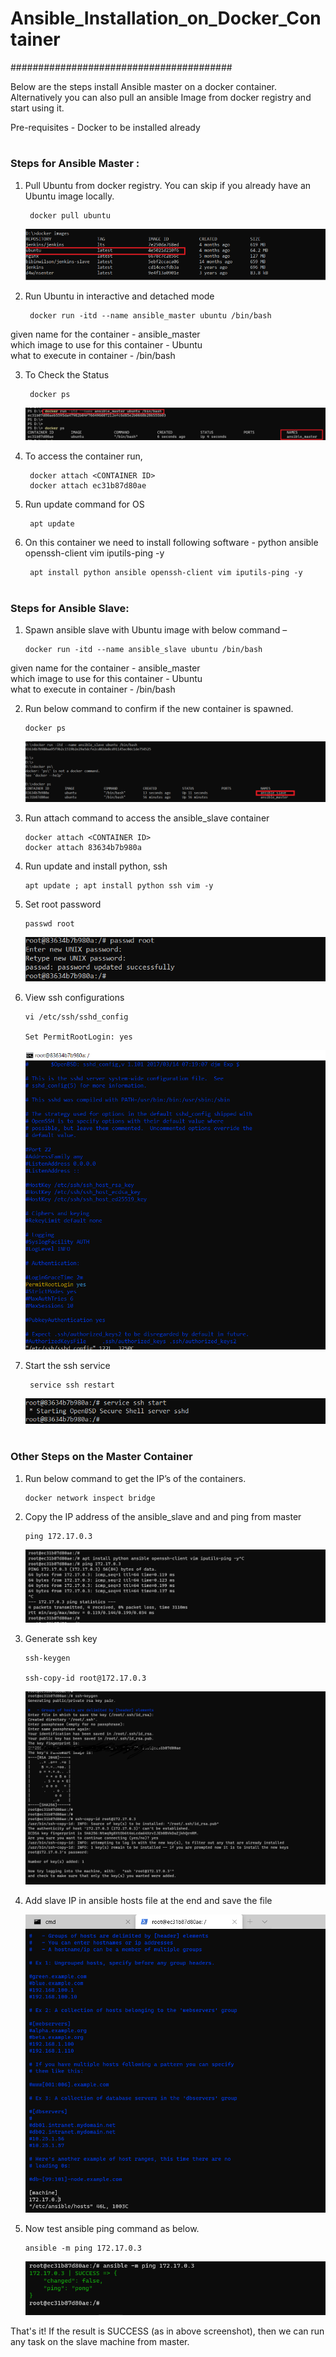 # <h1> Ansible_Installation_on_Docker_Container
########################################

Below are the steps install Ansible master on a docker container.
Alternatively you can also pull an ansible Image from docker registry and start using it.

Pre-requisites - Docker to be installed already

# <h3> Steps for Ansible Master :
1) Pull Ubuntu from docker registry.
You can skip if you already have an Ubuntu image locally.

		docker pull ubuntu
 
	![ansible1](/images/ansible_on_docker/ansible1.png) 

2) Run Ubuntu in interactive and detached mode

		docker run -itd --name ansible_master ubuntu /bin/bash
	


given name for the container - ansible_master  
which image to use for this container - Ubuntu  
what to execute in container - /bin/bash  

3) To Check the Status

		docker ps

 
	![ansible2](/images/ansible_on_docker/ansible2.png)

4) To access the container run,

		docker attach <CONTAINER ID>
		docker attach ec31b87d80ae

5) Run update command for OS

		apt update

6) On this container we need to install following software - python ansible openssh-client vim iputils-ping -y

		apt install python ansible openssh-client vim iputils-ping -y



# <h3> Steps for Ansible Slave:

1)	Spawn ansible slave with Ubuntu image with below command – 

		docker run -itd --name ansible_slave ubuntu /bin/bash

given name for the container - ansible_master  
which image to use for this container - Ubuntu  
what to execute in container - /bin/bash  


2)	Run below command to confirm if the new container is spawned.

		docker ps
 
	![ansible3](/images/ansible_on_docker/ansible3.png)

3)	Run attach command to access the ansible_slave container

		docker attach <CONTAINER ID>
		docker attach 83634b7b980a


4)	Run update and install python, ssh 

		apt update ; apt install python ssh vim -y

5)	Set root password

		passwd root 

 
	![ansible4](/images/ansible_on_docker/ansible4.png)

6)	View ssh configurations

		vi /etc/ssh/sshd_config 

		Set PermitRootLogin: yes

	![ansible5](/images/ansible_on_docker/ansible5.png)
 

7) Start the ssh service

		service ssh restart


	![ansible6](/images/ansible_on_docker/ansible6.png)



# <h3> Other Steps on the Master Container


1)	Run below command to get the IP’s of the containers.

		docker network inspect bridge

2)	Copy the IP address of the ansible_slave and and ping from master

		ping 172.17.0.3

 
	![ansible7](/images/ansible_on_docker/ansible7.png)

3)	Generate ssh key

		ssh-keygen 
	
		ssh-copy-id root@172.17.0.3


	![ansible8](/images/ansible_on_docker/ansible8.png)
 

4)	Add slave IP in ansible hosts file at the end and save the file


	![ansible9](/images/ansible_on_docker/ansible9.png)

5)	Now test ansible ping command as below. 

		ansible -m ping 172.17.0.3

	![ansible10](/images/ansible_on_docker/ansible10.png)
	

That's it! If the result is SUCCESS (as in above screenshot), then we can run any task on the slave machine from master.



